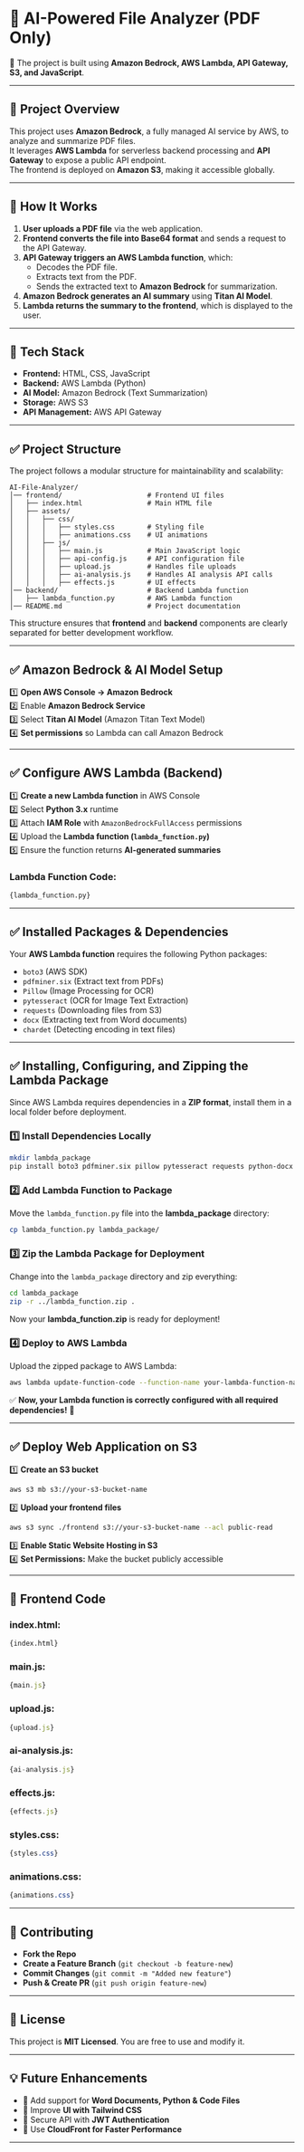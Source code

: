 # 📄 AI-Powered File Analyzer (PDF Only)

🚀 The project is built using **Amazon Bedrock, AWS Lambda, API Gateway, S3, and JavaScript**.

---

## 🌟 Project Overview

This project uses **Amazon Bedrock**, a fully managed AI service by AWS, to analyze and summarize PDF files.\
It leverages **AWS Lambda** for serverless backend processing and **API Gateway** to expose a public API endpoint.\
The frontend is deployed on **Amazon S3**, making it accessible globally.

---

## 📌 **How It Works**

1. **User uploads a PDF file** via the web application.
2. **Frontend converts the file into Base64 format** and sends a request to the API Gateway.
3. **API Gateway triggers an AWS Lambda function**, which:
   - Decodes the PDF file.
   - Extracts text from the PDF.
   - Sends the extracted text to **Amazon Bedrock** for summarization.
4. **Amazon Bedrock generates an AI summary** using **Titan AI Model**.
5. **Lambda returns the summary to the frontend**, which is displayed to the user.

---

## 🚀 **Tech Stack**

- **Frontend:** HTML, CSS, JavaScript
- **Backend:** AWS Lambda (Python)
- **AI Model:** Amazon Bedrock (Text Summarization)
- **Storage:** AWS S3
- **API Management:** AWS API Gateway

---

## ✅ **Project Structure**

The project follows a modular structure for maintainability and scalability:

```
AI-File-Analyzer/
│── frontend/                     # Frontend UI files
│   ├── index.html                # Main HTML file
│   ├── assets/
│   │   ├── css/
│   │   │   ├── styles.css        # Styling file
│   │   │   ├── animations.css    # UI animations
│   │   ├── js/
│   │   │   ├── main.js           # Main JavaScript logic
│   │   │   ├── api-config.js     # API configuration file
│   │   │   ├── upload.js         # Handles file uploads
│   │   │   ├── ai-analysis.js    # Handles AI analysis API calls
│   │   │   ├── effects.js        # UI effects
│── backend/                      # Backend Lambda function
│   ├── lambda_function.py        # AWS Lambda function
│── README.md                     # Project documentation
```

This structure ensures that **frontend** and **backend** components are clearly separated for better development workflow.

---

## ✅ **Amazon Bedrock & AI Model Setup**

1️⃣ **Open AWS Console → Amazon Bedrock**\
2️⃣ Enable **Amazon Bedrock Service**\
3️⃣ Select **Titan AI Model** (Amazon Titan Text Model)\
4️⃣ **Set permissions** so Lambda can call Amazon Bedrock

---

## ✅ **Configure AWS Lambda (Backend)**

1️⃣ **Create a new Lambda function** in AWS Console\
2️⃣ Select **Python 3.x** runtime\
3️⃣ Attach **IAM Role** with `AmazonBedrockFullAccess` permissions\
4️⃣ Upload the **Lambda function (********`lambda_function.py`********)**\
5️⃣ Ensure the function returns **AI-generated summaries**

### Lambda Function Code:

```python
{lambda_function.py}
```

---

## ✅ **Installed Packages & Dependencies**

Your **AWS Lambda function** requires the following Python packages:

- `boto3` (AWS SDK)
- `pdfminer.six` (Extract text from PDFs)
- `Pillow` (Image Processing for OCR)
- `pytesseract` (OCR for Image Text Extraction)
- `requests` (Downloading files from S3)
- `docx` (Extracting text from Word documents)
- `chardet` (Detecting encoding in text files)

---

## ✅ **Installing, Configuring, and Zipping the Lambda Package**

Since AWS Lambda requires dependencies in a **ZIP format**, install them in a local folder before deployment.

### **1️⃣ Install Dependencies Locally**

```bash
mkdir lambda_package
pip install boto3 pdfminer.six pillow pytesseract requests python-docx chardet -t lambda_package/
```

### **2️⃣ Add Lambda Function to Package**

Move the `lambda_function.py` file into the **lambda\_package** directory:

```bash
cp lambda_function.py lambda_package/
```

### **3️⃣ Zip the Lambda Package for Deployment**

Change into the `lambda_package` directory and zip everything:

```bash
cd lambda_package
zip -r ../lambda_function.zip .
```

Now your **lambda\_function.zip** is ready for deployment!

### **4️⃣ Deploy to AWS Lambda**

Upload the zipped package to AWS Lambda:

```bash
aws lambda update-function-code --function-name your-lambda-function-name --zip-file fileb://lambda_function.zip
```

✅ **Now, your Lambda function is correctly configured with all required dependencies!** 🚀

---

## ✅ **Deploy Web Application on S3**

1️⃣ **Create an S3 bucket**

```bash
aws s3 mb s3://your-s3-bucket-name
```

2️⃣ **Upload your frontend files**

```bash
aws s3 sync ./frontend s3://your-s3-bucket-name --acl public-read
```

3️⃣ **Enable Static Website Hosting in S3**\
4️⃣ **Set Permissions:** Make the bucket publicly accessible

---

## 📂 **Frontend Code**

### index.html:

```html
{index.html}
```

### main.js:

```javascript
{main.js}
```

### upload.js:

```javascript
{upload.js}
```

### ai-analysis.js:

```javascript
{ai-analysis.js}
```

### effects.js:

```javascript
{effects.js}
```

### styles.css:

```css
{styles.css}
```

### animations.css:

```css
{animations.css}
```

---

## 🤝 **Contributing**

- **Fork the Repo**
- **Create a Feature Branch** (`git checkout -b feature-new`)
- **Commit Changes** (`git commit -m "Added new feature"`)
- **Push & Create PR** (`git push origin feature-new`)

---

## 📜 **License**

This project is **MIT Licensed**. You are free to use and modify it.

---

## 💡 **Future Enhancements**

- 🔹 Add support for **Word Documents, Python & Code Files**
- 🔹 Improve **UI with Tailwind CSS**
- 🔹 Secure API with **JWT Authentication**
- 🔹 Use **CloudFront for Faster Performance**

---

